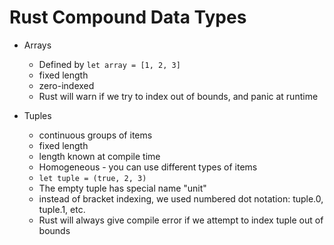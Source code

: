 # Rust Compound Data Types

- Arrays
    - Defined by `let array = [1, 2, 3]`
    - fixed length
    - zero-indexed
    - Rust will warn if we try to index out of bounds, and panic at runtime

- Tuples
    - continuous groups of items
    - fixed length
    - length known at compile time
    - Homogeneous - you can use different types of items
    - `let tuple = (true, 2, 3)`
    - The empty tuple has special name "unit"
    - instead of bracket indexing, we used numbered dot notation: tuple.0, tuple.1, etc.
    - Rust will always give compile error if we attempt to index tuple out of bounds
